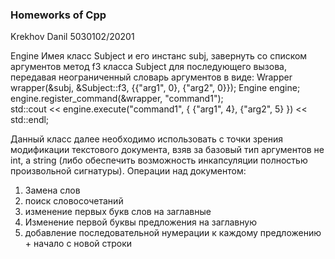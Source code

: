### Homeworks of Cpp ###
Krekhov Danil 5030102/20201

Engine
Имея класс Subject и его инстанс subj, завернуть со списком аргументов метод f3 класса Subject для последующего вызова, передавая неограниченный словарь аргументов в виде:
Wrapper wrapper(&subj, &Subject::f3, {{"arg1", 0}, {"arg2", 0}});
Engine engine;
engine.register_command(&wrapper, "command1");  
std::cout << engine.execute("command1", { {"arg1", 4}, {"arg2", 5} }) << std::endl;

Данный класс далее необходимо использовать с точки зрения модификации текстового документа, взяв за базовый тип аргументов не int, а string (либо обеспечить возможность инкапсуляции полностью произвольной сигнатуры). 
Операции над документом:
1) Замена слов
2) поиск словосочетаний
3) изменение первых букв слов на заглавные
4) Изменение первой буквы предложения на заглавную
5) добавление последовательной нумерации к каждому предложению + начало с новой строки
